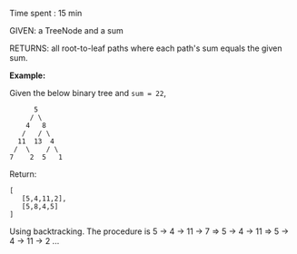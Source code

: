 Time spent : 15 min

GIVEN: a TreeNode and a sum

RETURNS: all root-to-leaf paths where each path's sum equals the given sum.

**Example:**

Given the below binary tree and `sum = 22`,

```
      5
     / \
    4   8
   /   / \
  11  13  4
 /  \    / \
7    2  5   1
```

Return:

```
[
   [5,4,11,2],
   [5,8,4,5]
]
```

Using backtracking. The procedure is 5 -> 4 -> 11 -> 7   => 5 -> 4 -> 11 => 5 -> 4 -> 11 -> 2 ...